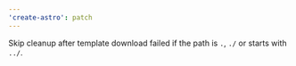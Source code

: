 ```yaml
---
'create-astro': patch
---
```


Skip cleanup after template download failed if the path is `.`, `./` or starts with `../`.
